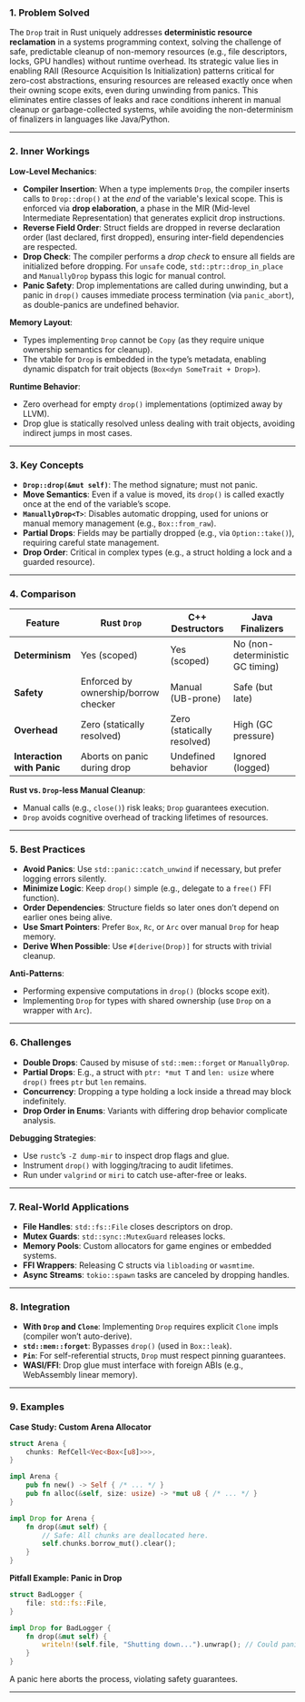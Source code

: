 ### 1. Problem Solved  
The `Drop` trait in Rust uniquely addresses **deterministic resource reclamation** in a systems programming context, solving the challenge of safe, predictable cleanup of non-memory resources (e.g., file descriptors, locks, GPU handles) without runtime overhead. Its strategic value lies in enabling RAII (Resource Acquisition Is Initialization) patterns critical for zero-cost abstractions, ensuring resources are released exactly once when their owning scope exits, even during unwinding from panics. This eliminates entire classes of leaks and race conditions inherent in manual cleanup or garbage-collected systems, while avoiding the non-determinism of finalizers in languages like Java/Python.

---

### 2. Inner Workings  
**Low-Level Mechanics**:  
- **Compiler Insertion**: When a type implements `Drop`, the compiler inserts calls to `Drop::drop()` at the *end* of the variable's lexical scope. This is enforced via **drop elaboration**, a phase in the MIR (Mid-level Intermediate Representation) that generates explicit drop instructions.  
- **Reverse Field Order**: Struct fields are dropped in reverse declaration order (last declared, first dropped), ensuring inter-field dependencies are respected.  
- **Drop Check**: The compiler performs a *drop check* to ensure all fields are initialized before dropping. For `unsafe` code, `std::ptr::drop_in_place` and `ManuallyDrop` bypass this logic for manual control.  
- **Panic Safety**: Drop implementations are called during unwinding, but a panic in `drop()` causes immediate process termination (via `panic_abort`), as double-panics are undefined behavior.  

**Memory Layout**:  
- Types implementing `Drop` cannot be `Copy` (as they require unique ownership semantics for cleanup).  
- The vtable for `Drop` is embedded in the type’s metadata, enabling dynamic dispatch for trait objects (`Box<dyn SomeTrait + Drop>`).  

**Runtime Behavior**:  
- Zero overhead for empty `drop()` implementations (optimized away by LLVM).  
- Drop glue is statically resolved unless dealing with trait objects, avoiding indirect jumps in most cases.  

---

### 3. Key Concepts  
- **`Drop::drop(&mut self)`**: The method signature; must not panic.  
- **Move Semantics**: Even if a value is moved, its `drop()` is called exactly once at the end of the variable’s scope.  
- **`ManuallyDrop<T>`**: Disables automatic dropping, used for unions or manual memory management (e.g., `Box::from_raw`).  
- **Partial Drops**: Fields may be partially dropped (e.g., via `Option::take()`), requiring careful state management.  
- **Drop Order**: Critical in complex types (e.g., a struct holding a lock and a guarded resource).  

---

### 4. Comparison  
| Feature                | Rust `Drop`                          | C++ Destructors                      | Java Finalizers                    |  
|------------------------|--------------------------------------|-------------------------------------|------------------------------------|  
| **Determinism**         | Yes (scoped)                         | Yes (scoped)                        | No (non-deterministic GC timing)   |  
| **Safety**              | Enforced by ownership/borrow checker | Manual (UB-prone)                   | Safe (but late)                    |  
| **Overhead**            | Zero (statically resolved)           | Zero (statically resolved)          | High (GC pressure)                 |  
| **Interaction with Panic** | Aborts on panic during drop       | Undefined behavior                  | Ignored (logged)                   |  

**Rust vs. `Drop`-less Manual Cleanup**:  
- Manual calls (e.g., `close()`) risk leaks; `Drop` guarantees execution.  
- `Drop` avoids cognitive overhead of tracking lifetimes of resources.  

---

### 5. Best Practices  
- **Avoid Panics**: Use `std::panic::catch_unwind` if necessary, but prefer logging errors silently.  
- **Minimize Logic**: Keep `drop()` simple (e.g., delegate to a `free()` FFI function).  
- **Order Dependencies**: Structure fields so later ones don’t depend on earlier ones being alive.  
- **Use Smart Pointers**: Prefer `Box`, `Rc`, or `Arc` over manual `Drop` for heap memory.  
- **Derive When Possible**: Use `#[derive(Drop)]` for structs with trivial cleanup.  

**Anti-Patterns**:  
- Performing expensive computations in `drop()` (blocks scope exit).  
- Implementing `Drop` for types with shared ownership (use `Drop` on a wrapper with `Arc`).  

---

### 6. Challenges  
- **Double Drops**: Caused by misuse of `std::mem::forget` or `ManuallyDrop`.  
- **Partial Drops**: E.g., a struct with `ptr: *mut T` and `len: usize` where `drop()` frees `ptr` but `len` remains.  
- **Concurrency**: Dropping a type holding a lock inside a thread may block indefinitely.  
- **Drop Order in Enums**: Variants with differing drop behavior complicate analysis.  

**Debugging Strategies**:  
- Use `rustc`’s `-Z dump-mir` to inspect drop flags and glue.  
- Instrument `drop()` with logging/tracing to audit lifetimes.  
- Run under `valgrind` or `miri` to catch use-after-free or leaks.  

---

### 7. Real-World Applications  
- **File Handles**: `std::fs::File` closes descriptors on drop.  
- **Mutex Guards**: `std::sync::MutexGuard` releases locks.  
- **Memory Pools**: Custom allocators for game engines or embedded systems.  
- **FFI Wrappers**: Releasing C structs via `libloading` or `wasmtime`.  
- **Async Streams**: `tokio::spawn` tasks are canceled by dropping handles.  

---

### 8. Integration  
- **With `Drop` and `Clone`**: Implementing `Drop` requires explicit `Clone` impls (compiler won’t auto-derive).  
- **`std::mem::forget`**: Bypasses `drop()` (used in `Box::leak`).  
- **`Pin`**: For self-referential structs, `Drop` must respect pinning guarantees.  
- **WASI/FFI**: Drop glue must interface with foreign ABIs (e.g., WebAssembly linear memory).  

---

### 9. Examples  
**Case Study: Custom Arena Allocator**  
```rust
struct Arena {
    chunks: RefCell<Vec<Box<[u8]>>>,
}

impl Arena {
    pub fn new() -> Self { /* ... */ }
    pub fn alloc(&self, size: usize) -> *mut u8 { /* ... */ }
}

impl Drop for Arena {
    fn drop(&mut self) {
        // Safe: All chunks are deallocated here.
        self.chunks.borrow_mut().clear();
    }
}
```

**Pitfall Example: Panic in Drop**  
```rust
struct BadLogger {
    file: std::fs::File,
}

impl Drop for BadLogger {
    fn drop(&mut self) {
        writeln!(self.file, "Shutting down...").unwrap(); // Could panic!
    }
}
```
A panic here aborts the process, violating safety guarantees.  

---

